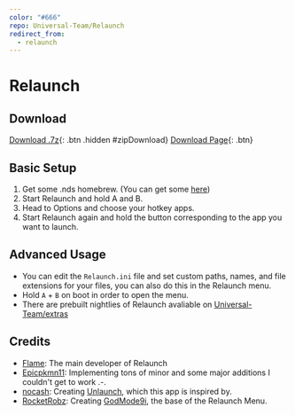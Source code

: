```yaml
---
color: "#666"
repo: Universal-Team/Relaunch
redirect_from:
  - relaunch
---
```


<script src="https://ajax.googleapis.com/ajax/libs/jquery/2.1.3/jquery.min.js"></script>
<script>
  $(document).ready(function() {
    $.getJSON('https://api.github.com/repos/Universal-Team/Relaunch/tags').done(function(json) {
      var release = json[0];
      var version = release.name;

      var zipURL = 'https://github.com/Universal-Team/Relaunch/releases/download/'+version+'/Relaunch.7z'
      var releaseURL = 'https://github.com/Universal-Team/Relaunch/releases/tag/'+version

      $('#ndsDownload').attr('href', zipURL);
      $('#zipDownload').attr('class', 'btn');
      $('#latestVersion').html(version)
      $('#latestVersion').attr('href', releaseURL);
    });
  });
</script>

# Relaunch

## Download
[Download .7z](){: .btn .hidden #zipDownload}
[Download Page](https://github.com/Universal-Team/Relaunch/releases/latest){: .btn}

## Basic Setup
1. Get some .nds homebrew. (You can get some [here](https://www.gamebrew.org/wiki/List_of_DS_homebrew_applications))
2. Start Relaunch and hold A and B.
3. Head to Options and choose your hotkey apps.
4. Start Relaunch again and hold the button corresponding to the app you want to launch.


## Advanced Usage
- You can edit the `Relaunch.ini` file and set custom paths, names, and file extensions for your files, you can also do this in the Relaunch menu.
- Hold `A` + `B` on boot in order to open the menu.
- There are prebuilt nightlies of Relaunch avaliable on [Universal-Team/extras](https://github.com/Universal-Team/extras/tree/master/builds)

## Credits
- [Flame](https://github.com/FlameKat53): The main developer of Relaunch
- [Epicpkmn11](https://github.com/Epicpkmn11): Implementing tons of minor and some major additions I couldn't get to work .-.
- [nocash](http://problemkaputt.de): Creating [Unlaunch](http://problemkaputt.de/unlaunch.htm), which this app is inspired by.
- [RocketRobz](https://github.com/RocketRobz): Creating [GodMode9i](https://github.com/RocketRobz/GodMode9i), the base of the Relaunch Menu.